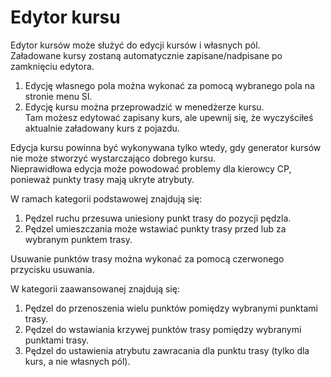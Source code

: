 # Edytor kursu  
Edytor kursów może służyć do edycji kursów i własnych pól.  
Załadowane kursy zostaną automatycznie zapisane/nadpisane po zamknięciu edytora.  
  
1) Edycję własnego pola można wykonać za pomocą wybranego pola na stronie menu SI.  
2) Edycję kursu można przeprowadzić w menedżerze kursu.   
   Tam możesz edytować zapisany kurs, ale upewnij się, że wyczyściłeś aktualnie załadowany kurs z pojazdu.  
  
Edycja kursu powinna być wykonywana tylko wtedy, gdy generator kursów nie może stworzyć wystarczająco dobrego kursu.  
Nieprawidłowa edycja może powodować problemy dla kierowcy CP, ponieważ punkty trasy mają ukryte atrybuty.  


  
W ramach kategorii podstawowej znajdują się:  
1) Pędzel ruchu przesuwa uniesiony punkt trasy do pozycji pędzla.  
2) Pędzel umieszczania może wstawiać punkty trasy przed lub za wybranym punktem trasy.  
  
Usuwanie punktów trasy można wykonać za pomocą czerwonego przycisku usuwania.  


  
W kategorii zaawansowanej znajdują się:  
1) Pędzel do przenoszenia wielu punktów pomiędzy wybranymi punktami trasy.  
2) Pędzel do wstawiania krzywej punktów trasy pomiędzy wybranymi punktami trasy.  
3) Pędzel do ustawienia atrybutu zawracania dla punktu trasy (tylko dla kurs, a nie własnych pól).  


